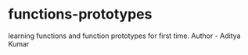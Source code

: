 # functions-prototypes
learning functions and function prototypes for first time.
Author - Aditya Kumar
